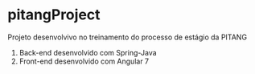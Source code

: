 # pitangProject

Projeto desenvolvivo no treinamento do processo de estágio da PITANG

1) Back-end desenvolvido com Spring-Java
2) Front-end desenvolvido com Angular 7 
